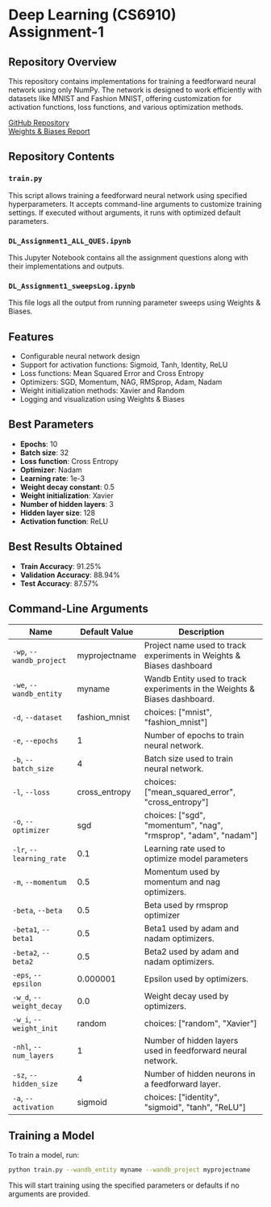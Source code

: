 # Deep Learning (CS6910) Assignment-1

## Repository Overview

This repository contains implementations for training a feedforward neural network using only NumPy. The network is designed to work efficiently with datasets like MNIST and Fashion MNIST, offering customization for activation functions, loss functions, and various optimization methods.

[GitHub Repository](https://github.com/Pavitra-khare/DA6401_Deep_learning/tree/main)  
[Weights & Biases Report](https://api.wandb.ai/links/3628-pavitrakhare-indian-institute-of-technology-madras/6l8em45m)

## Repository Contents

### `train.py`
This script allows training a feedforward neural network using specified hyperparameters. It accepts command-line arguments to customize training settings. If executed without arguments, it runs with optimized default parameters. 

### `DL_Assignment1_ALL_QUES.ipynb`
This Jupyter Notebook contains all the assignment questions along with their implementations and outputs.

### `DL_Assignment1_sweepsLog.ipynb`
This file logs all the output from running parameter sweeps using Weights & Biases.

## Features
- Configurable neural network design
- Support for activation functions: Sigmoid, Tanh, Identity, ReLU
- Loss functions: Mean Squared Error and Cross Entropy
- Optimizers: SGD, Momentum, NAG, RMSprop, Adam, Nadam
- Weight initialization methods: Xavier and Random
- Logging and visualization using Weights & Biases

## Best Parameters
- **Epochs**: 10  
- **Batch size**: 32  
- **Loss function**: Cross Entropy  
- **Optimizer**: Nadam  
- **Learning rate**: 1e-3  
- **Weight decay constant**: 0.5  
- **Weight initialization**: Xavier  
- **Number of hidden layers**: 3  
- **Hidden layer size**: 128  
- **Activation function**: ReLU  

## Best Results Obtained
- **Train Accuracy**: 91.25%
- **Validation Accuracy**: 88.94%
- **Test Accuracy**: 87.57%

## Command-Line Arguments

| Name          | Default Value   | Description |
|--------------|----------------|-------------|
| `-wp`, `--wandb_project`  | myprojectname  | Project name used to track experiments in Weights & Biases dashboard |
| `-we`, `--wandb_entity`  | myname  | Wandb Entity used to track experiments in the Weights & Biases dashboard. |
| `-d`, `--dataset`  | fashion_mnist  | choices: ["mnist", "fashion_mnist"] |
| `-e`, `--epochs`  | 1  | Number of epochs to train neural network. |
| `-b`, `--batch_size`  | 4  | Batch size used to train neural network. |
| `-l`, `--loss`  | cross_entropy  | choices: ["mean_squared_error", "cross_entropy"] |
| `-o`, `--optimizer`  | sgd  | choices: ["sgd", "momentum", "nag", "rmsprop", "adam", "nadam"] |
| `-lr`, `--learning_rate`  | 0.1  | Learning rate used to optimize model parameters |
| `-m`, `--momentum`  | 0.5  | Momentum used by momentum and nag optimizers. |
| `-beta`, `--beta`  | 0.5  | Beta used by rmsprop optimizer |
| `-beta1`, `--beta1`  | 0.5  | Beta1 used by adam and nadam optimizers. |
| `-beta2`, `--beta2`  | 0.5  | Beta2 used by adam and nadam optimizers. |
| `-eps`, `--epsilon`  | 0.000001  | Epsilon used by optimizers. |
| `-w_d`, `--weight_decay`  | 0.0  | Weight decay used by optimizers. |
| `-w_i`, `--weight_init`  | random  | choices: ["random", "Xavier"] |
| `-nhl`, `--num_layers`  | 1  | Number of hidden layers used in feedforward neural network. |
| `-sz`, `--hidden_size`  | 4  | Number of hidden neurons in a feedforward layer. |
| `-a`, `--activation`  | sigmoid  | choices: ["identity", "sigmoid", "tanh", "ReLU"] |


## Training a Model
To train a model, run:
```bash
python train.py --wandb_entity myname --wandb_project myprojectname
```

This will start training using the specified parameters or defaults if no arguments are provided.
